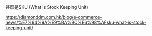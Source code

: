 甚麼是SKU (What is Stock Keeping Unit)

https://diamonddm.com.hk/blog/e-commerce-news/%E7%94%9A%E9%BA%BC%E6%98%AFsku-what-is-stock-keeping-unit/
